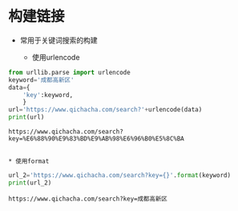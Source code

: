 
# 构建链接
* 常用于关键词搜索的构建

    * 使用urlencode


```python
from urllib.parse import urlencode
keyword='成都高新区'
data={
    'key':keyword,
    }
url='https://www.qichacha.com/search?'+urlencode(data)
print(url)
```

    https://www.qichacha.com/search?key=%E6%88%90%E9%83%BD%E9%AB%98%E6%96%B0%E5%8C%BA


    * 使用format


```python
url_2='https://www.qichacha.com/search?key={}'.format(keyword)
print(url_2)
```

    https://www.qichacha.com/search?key=成都高新区



```python

```
